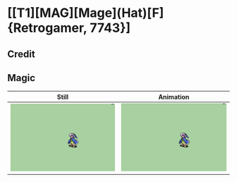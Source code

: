 # [\[T1\]\[MAG\]\[Mage\]\(Hat\)\[F\]{Retrogamer, 7743}]

## Credit


	
## Magic

| Still | Animation |
| :---: | :-------: |
| ![Magic still](./Magic_000.png) | ![Magic animation](./Magic.gif) |
